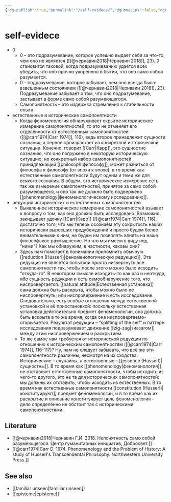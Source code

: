 ```yaml
---
{"dg-publish":true,"permalink":"/self-evidece/","dgHomeLink":false,"dgPassFrontmatter":false}
---
```


# self-evidece
- 0
	- 0 – это подразумевание, которое успешно выдаёт себя за что-то, чем оно не является ([[@чернавин2018|Чернавин 2018]], 23). 0 становится таковой, когда подразумеванию удаётся всех убедить, что оно прочно укоренено в бытии, что оно само собой разумеется. 
	- 0 – подразумевание, которое забывает, чем оно всегда было: взвешенным состоянием ([[@чернавин2018|Чернавин 2018]], 23). Подразумевание забывает о том, что оно подразумевание, застывает в форме само собой разумеющегося.
	- Самопонятность – это издержка стремления к стабильности опыта.
- естественные и исторические самопонятности
	- Когда феноменология обнаруживает скрытое историческое измерение самопонятностей, то это не отменяет его отделённости от естественных самопонятностей ([[@carr1974|Carr 1974]], 116), ведь второе принадлежит сущности сознания, а первое произрастает из конкретной исторической ситуации. Конечно, говорит [[Carr|Карр]], это сущностно сознанию, что оно погружено в некоторую историческую ситуацию; но конкретный набор самопонятностей принадлежащий [[philosoph|философу]], может разниться от философа к философу (от эпохи к эпохе), в то время как естественные самопонятности будут одним и теми же для всякого сознания. В общем, это историческое измерение есть так же измерение самопонятностей, принятое за само собой разумеющееся, и оно так же должно быть подвержено [[phenomenology|феноменологическому исследованию]].
- редукция исторических и естественных самопонятностей
	- Выявленное историческое измерение самопонятностей взывает к вопросу о том, как оно должно быть исследовано. Возможно, закидывает удочку [[Carr|Карр]] ([[@carr1974|Carr 1974]], 116), достаточно того, что мы теперь осознаём эту сокрытость наших исторически выросших предубеждений и просто будем более внимательными к ним, не будем им позволять влиять на наше философское размышление. Но что мы имеем в виду под “ними”? Как мы обнаружим, в частности, каковы они?
	- Здесь нам помогает в понимании припомнить обычную [[reduction (Husserl)|феноменологическую редукцию]]. Эта редукция не является попыткой просто низвергнуть все самопонятности так, чтобы после этого можно было исходить “откуда-то”. В некотором смысле исходить-то как раз и неоткуда, ибо сущность редукции и есть самообнаружение того, что ниспровергается. [[natural attitude|Естественная установка]] сама должна быть раскрыта, чтобы можно было её ниспровергнуть; или ниспровержение и есть исследование. Следовательно, есть особые отношения между естественной установкой и её приостановкой: поскольку естественная установка действительно предмет феноменологии, она должна быть вскрыта в то же время, когда она ниспровергаемо-открывается. Результат редукции – “splitting of the self” и паттерн исследования подразумевает движение [[zig-zag|зиазагом]] между этим ниспровержением и раскрытием. 
	- То же самое нам требуется от исторической редукции по отношению к историческим самопонятностям ([[@carr1974|Carr 1974]], 116-117)? Ну, нам не следует забывать, что всё же эти самопонятности различны, несмотря на их сходства. Исторические – случайны, а естественные – [[essence (Husserl)|сущностны]]. В то время как [[phenomenology|феноменология]] не отставляет естественные самопонятности, чтобы исходить из чего-то другого, это не та для исторических самопонятностей: мы должны их отставить, чтобы исходить из естественных. В то время как естественные самопонятности [[constitution (Husserl)|конституируют]] предмет феноменологии, и в то время как их раскрытие и описание конституирует цель феноменологии – дело определённо не обстоит так с историческими самопонятностями.

## Literature
- [[@чернавин2018|Чернавин Г.И. 2018. Непонятность само собой разумеющегося. Центр гуманитарных инициатив, Добросвет.]]
- [[@carr1974|Carr D. 1974. Phenomenology and the Problem of History: A study of Husserl's Transcendental Philosophy. Northwestern University Press.]]



## See also
- [[familiar unseen|familiar unseen]]
- [[episteme|episteme]]